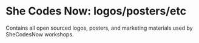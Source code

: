 # She Codes Now: logos/posters/etc
Contains all open sourced logos, posters, and marketing materials used by SheCodesNow workshops.
